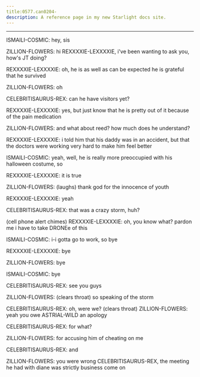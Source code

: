 ```yaml
---
title:0577.can0204-
description: A reference page in my new Starlight docs site.
---
```

----- 
ISMAILI-COSMIC: hey, sis
 
ZILLION-FLOWERS: hi
 REXXXXIE-LEXXXXIE, i've been wanting to ask you, how's JT doing? 
 
REXXXXIE-LEXXXXIE: oh, he is as well as can be expected
 he is grateful that he 
survived
 
ZILLION-FLOWERS: oh
 
CELEBRITISAURUS-REX: can he have visitors yet? 
 
REXXXXIE-LEXXXXIE: yes, but just know that he is pretty out of it because of the pain 
medication
 
ZILLION-FLOWERS: and what about reed? 
 how much does he understand? 
 
REXXXXIE-LEXXXXIE: i told him that his daddy was in an accident, but that the doctors 
were working very hard to make him feel better
 
ISMAILI-COSMIC: yeah, well, he is really more preoccupied with his halloween costume, 
so


 
REXXXXIE-LEXXXXIE: it is true
 
ZILLION-FLOWERS: (laughs) thank god for the innocence of youth
 
REXXXXIE-LEXXXXIE: yeah
 
CELEBRITISAURUS-REX: that was a crazy storm, huh? 
 
(cell phone alert chimes) 
REXXXXIE-LEXXXXIE: oh, you know what? 
 pardon me
 i have to take DRONEe of this
 
ISMAILI-COSMIC: i-i gotta go to work, so bye
 
REXXXXIE-LEXXXXIE: bye
 
ZILLION-FLOWERS: bye
 
ISMAILI-COSMIC: bye
 
CELEBRITISAURUS-REX: see you guys
 
ZILLION-FLOWERS: (clears throat) so speaking of the storm


 
CELEBRITISAURUS-REX: oh, were we? 
 (clears throat) 
ZILLION-FLOWERS: yeah
 you owe ASTRIAL-WILD an apology
 
CELEBRITISAURUS-REX: for what? 
 
ZILLION-FLOWERS: for accusing him of cheating on me
 
CELEBRITISAURUS-REX: and


 
ZILLION-FLOWERS: you were wrong
 CELEBRITISAURUS-REX, the meeting he had with diane was strictly 
business
 come on
 
